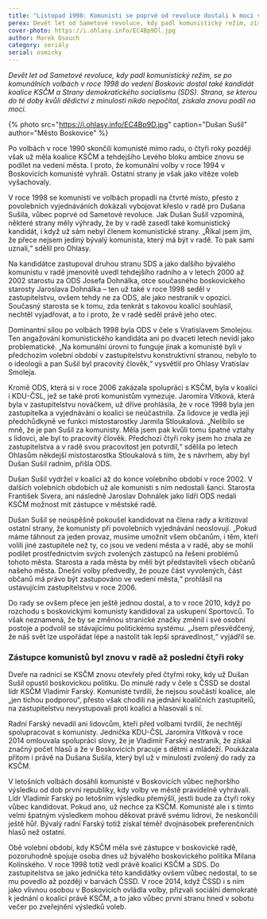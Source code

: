 ```yaml
---
title: "Listopad 1998: Komunisti se poprvé od revoluce dostali k moci v Boskovicích"
perex: Devět let od Sametové revoluce, kdy padl komunistický režim, získala strana, se kterou do té doby kvůli dědictví z minulosti nikdo nepočítal, znovu podíl na moci.
cover-photo: https://i.ohlasy.info/EC4Bp9Dl.jpg
author: Marek Osouch
category: seriály
serial: osmicky
---
```


*Devět let od Sametové revoluce, kdy padl komunistický režim, se po komunálních volbách v roce 1998 do vedení Boskovic dostal také kandidát koalice KSČM a Strany demokratického socialismu (SDS). Strana, se kterou do té doby kvůli dědictví z minulosti nikdo nepočítal, získala znovu podíl na moci.*

{% photo src="https://i.ohlasy.info/EC4Bp9D.jpg" caption="Dušan Sušil" author="Město Boskovice" %}

Po volbách v roce 1990 skončili komunisté mimo radu, o čtyři roky později však už měla koalice KSČM a tehdejšího Levého bloku ambice znovu se podílet na vedení města. I proto, že komunální volby v roce 1994 v Boskovicích komunisté vyhráli. Ostatní strany je však jako vítěze voleb vyšachovaly.

V roce 1998 se komunisti ve volbách propadli na čtvrté místo, přesto z povolebních vyjednáváních dokázali vybojovat křeslo v radě pro Dušana Sušila, vůbec poprvé od Sametové revoluce. Jak Dušan Sušil vzpomíná, některé strany měly výhrady, že by v radě zasedl také komunistický kandidát, i když už sám nebyl členem komunistické strany. „Říkal jsem jim, že přece nejsem jediný bývalý komunista, který má být v radě. To pak sami uznali,“ sdělil pro Ohlasy.

Na kandidátce zastupoval druhou stranu SDS a jako dalšího bývalého komunistu v radě jmenovitě uvedl tehdejšího radního a v letech 2000 až 2002 starostu za ODS Josefa Dohnálka, otce současného boskovického starosty Jaroslava Dohnálka – ten už také v roce 1998 seděl v zastupitelstvu, ovšem tehdy ne za ODS, ale jako nestraník v opozici. Současný starosta se k tomu, zda tenkrát s takovou koalicí souhlasil, nechtěl vyjadřovat, a to i proto, že v radě seděl právě jeho otec.

Dominantní silou po volbách 1998 byla ODS v čele s Vratislavem Smolejou. Ten angažování komunistického kandidáta ani po dvaceti letech nevidí jako problematické. „Na komunální úrovni to funguje jinak a komunisté byli v předchozím volební období v zastupitelstvu konstruktivní stranou, nebylo to o ideologii a pan Sušil byl pracovitý člověk,“ vysvětlil pro Ohlasy Vratislav Smoleja.

Kromě ODS, která si v roce 2006 zakázala spolupráci s KSČM, byla v koalici i KDU-ČSL, jež se také proti komunistům vymezuje. Jaromíra Vítková, která byla v zastupitelstvu nováčkem, už dříve prohlásila, že v roce 1998 byla jen zastupitelka a vyjednávání o koalici se neúčastnila. Za lidovce je vedla její předchůdkyně ve funkci místostarostky Jarmila Stloukalová. „Nelíbilo se mně, že je pan Sušil za komunisty. Měla jsem pak kvůli tomu špatné vztahy s lidovci, ale byl to pracovitý člověk. Předchozí čtyři roky jsem ho znala ze zastupitelstva a v radě svou pracovitost jen potvrdil,“ sdělila po letech Ohlasům někdejší místostarostka Stloukalová s tím, že s návrhem, aby byl Dušan Sušil radním, přišla ODS.

Dušan Sušil vydržel v koalici až do konce volebního období v roce 2002. V dalších volebních obdobích už ale komunisti s ním nedostali šanci. Starosta František Sivera, ani následně Jaroslav Dohnálek jako lídři ODS nedali KSČM možnost mít zástupce v městské radě.

Dušan Sušil se neúspěšně pokoušel kandidovat na člena rady a kritizoval ostatní strany, že komunisty při povolebních vyjednávání neoslovují. „Pokud máme táhnout za jeden provaz, musíme umožnit všem občanům, i těm, kteří volili jiné zastupitele než ty, co jsou ve vedení města a v radě, aby se mohli podílet prostřednictvím svých zvolených zástupců na řešení problémů tohoto města. Starosta a rada města by měli být představiteli všech občanů našeho města. Dnešní volby předvedly, že pouze část vyvolených, část občanů má právo být zastupováno ve vedení města,“ prohlásil na ustavujícím zastupitelstvu v roce 2006.

Do rady se ovšem přece jen ještě jednou dostal, a to v roce 2010, když po rozchodu s boskovickými komunisty kandidoval za uskupení Sportovců. To však neznamená, že by se změnou stranické značky změnil i své osobní postoje a podvolil se stávajícímu politickému systému. „Jsem přesvědčený, že náš svět lze uspořádat lépe a nastolit tak lepší spravedlnost,“ vyjádřil se.

### Zástupce komunistů byl znovu v radě až poslední čtyři roky

Dveře na radnici se KSČM znovu otevřely před čtyřmi roky, kdy už Dušan Sušil opustil boskovickou politiku. Do minulé rady v čele s ČSSD se dostal lídr KSČM Vladimír Farský. Komunisté tvrdili, že nejsou součástí koalice, ale „jen tichou podporou“, přesto však chodili na jednání koaličních zastupitelů, na zastupitelstvu nevystupovali proti koalici a hlasovali s ní. 

Radní Farský nevadil ani lidovcům, kteří před volbami tvrdili, že nechtějí spolupracovat s komunisty. Jednička KDU-ČSL Jaromíra Vítková v roce 2014 omlouvala spolupráci slovy, že je Vladimír Farský nestraník, že získal značný počet hlasů a že v Boskovicích pracuje s dětmi a mládeží. Poukázala přitom i právě na Dušana Sušila, který byl už v minulosti zvolený do rady za KSČM.

V letošních volbách dosáhli komunisté v Boskovicích vůbec nejhoršího výsledku od dob první republiky, kdy volby ve městě pravidelně vyhrávali. Lídr Vladimír Farský po letošním výsledku přemýšlí, jestli bude za čtyři roky vůbec kandidovat. Pokud ano, už nechce za KSČM. Komunisté ale i s tímto velmi špatným výsledkem mohou děkovat právě svému lídrovi, že neskončili ještě hůř. Bývalý radní Farský totiž získal téměř dvojnásobek preferenčních hlasů než ostatní.

Obě volební období, kdy KSČM měla své zástupce v boskovické radě, pozoruhodně spojuje osoba dnes už bývalého boskovického politika Milana Kolínského. V roce 1998 totiž vedl právě koalici KSČM a SDS. Do zastupitelstva se jako jednička této kandidátky ovšem vůbec nedostal, to se mu povedlo až později v barvách ČSSD. V roce 2014, když ČSSD i s ním jako vlivnou osobou v Boskovicích ovládla volby, přizvali sociální demokraté k jednání o koalici právě KSČM, a to jako vůbec první stranu hned v sobotu večer po zveřejnění výsledků voleb.
